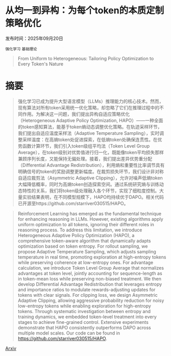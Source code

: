 # 从均一到异构：为每个token的本质定制策略优化

发布时间：2025年09月20日

`强化学习` `基础理论`

> From Uniform to Heterogeneous: Tailoring Policy Optimization to Every Token's Nature

# 摘要

> 强化学习已成为提升大型语言模型（LLMs）推理能力的核心技术。然而，现有算法对所有token采用统一优化策略，却忽略了它们在推理过程中的不同作用。为解决这一问题，我们提出异构自适应策略优化（Heterogeneous Adaptive Policy Optimization, HAPO）——一种全面的token感知算法，能基于token熵动态调整优化策略。在轨迹采样环节，我们提出自适应温度采样法（Adaptive Temperature Sampling），实时调整采样温度：在高熵token处促进探索，在低熵token处确保连贯性。在优势函数计算环节，我们引入token级组平均法（Token Level Group Average），在token级别对优势值进行归一化，既能像token平均损失那样兼顾序列长度，又能保持无偏处理。接着，我们提出差异优势重分配（Differential Advantage Redistribution），利用熵和重要性比率调节具有明确信号的token的奖励调整更新幅度。在裁剪损失环节，我们设计非对称自适应裁剪法（Asymmetric Adaptive Clipping），允许对噪声低熵token大幅降低概率，同时为高熵token创造探索空间。通过系统研究熵与训练动态特性的关系，我们将token级处理融入各个环节，实现了细粒度控制。大量实验结果表明，在不同模型规模下，HAPO均持续优于DAPO。相关代码已开源至https://github.com/starriver030515/HAPO。

> Reinforcement Learning has emerged as the fundamental technique for enhancing reasoning in LLMs. However, existing algorithms apply uniform optimization to all tokens, ignoring their different roles in reasoning process. To address this limitation, we introduce Heterogeneous Adaptive Policy Optimization (HAPO), a comprehensive token-aware algorithm that dynamically adapts optimization based on token entropy. For rollout sampling, we propose Adaptive Temperature Sampling, which adjusts sampling temperature in real time, promoting exploration at high-entropy tokens while preserving coherence at low-entropy ones. For advantage calculation, we introduce Token Level Group Average that normalizes advantages at token level, jointly accounting for sequence-length as in token-mean loss while preserving non-biased treatment. We then develop Differential Advantage Redistribution that leverages entropy and importance ratios to modulate rewards-adjusting updates for tokens with clear signals. For clipping loss, we design Asymmetric Adaptive Clipping, allowing aggressive probability reduction for noisy low-entropy tokens while enabling exploration for high-entropy tokens. Through systematic investigation between entropy and training dynamics, we embedded token-level treatment into every stages to achieve fine-grained control. Extensive experiments demonstrate that HAPO consistently outperforms DAPO across multiple model scales. Our code can be found in https://github.com/starriver030515/HAPO.

[Arxiv](https://arxiv.org/abs/2509.16591)